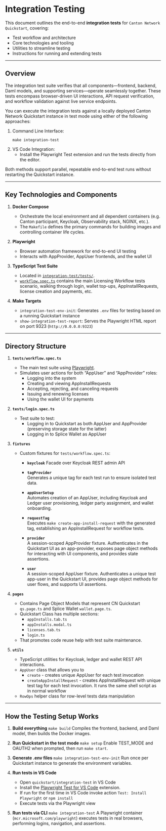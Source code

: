# Integration Testing

This document outlines the end-to-end **integration tests** for ``Canton Network Quickstart``, covering:

- Test workflow and architecture  
- Core technologies and tooling  
- Utilities to streamline testing  
- Instructions for running and extending tests  

---

## Overview

The integration test suite verifies that all components—frontend, backend, Daml models, and supporting services—operate seamlessly together. These tests encompass browser-driven UI interactions, API request verification, and workflow validation against live service endpoints.

You can execute the integration tests against a locally deployed Canton Network Quickstart instance in test mode using either of the following approaches:
1. Command Line Interface:  
   ```shell
   make integration-test
   ```
2. VS Code Integration:  
   - Install the Playwright Test extension and run the tests directly from the editor.

Both methods support parallel, repeatable end-to-end test runs without restarting the Quickstart instance.

---

## Key Technologies and Components

1. **Docker Compose**
   - Orchestrate the local environment and all dependent containers (e.g. Canton participant, Keycloak, Observability stack, NGINX, etc.).
   - The ``Makefile`` defines the primary commands for building images and controlling container life cycles.

2. **Playwright**  
   - Browser automation framework for end-to-end UI testing  
   - Interacts with AppProvider, AppUser frontends, and the wallet UI  

3. **TypeScript Test Suite**
   - Located in [``integration-test/tests/``](../../quickstart/integration-test/tests/).
   - [``workflow.spec.ts``](../../quickstart/integration-test/tests/workflow.spec.ts) contains the main Licensing Workflow tests scenario, walking through login, wallet top-ups, AppInstallRequests, license creation and payments, etc.

4. **Make Targets**  
   - `integration-test-env-init`: Generates `.env` files for testing based on a running Quickstart instance  
   - `show-integration-test-report`: Serves the Playwright HTML report on port 9323 (`http://0.0.0.0:9323`)  

---

## Directory Structure

1. **``tests/workflow.spec.ts``**
   - The main test suite using [Playwright](https://playwright.dev/).
   - Simulates user actions for both “AppUser” and “AppProvider” roles:
     - Logging into the system
     - Creating and viewing AppInstallRequests
     - Accepting, rejecting, and canceling requests
     - Issuing and renewing licenses
     - Using the wallet UI for payments

2. **``tests/login.spec.ts``**
   - Test suite to test:
      -  Logging in to Quickstart as both AppUser and AppProvider (preserving storage state for the latter)
      -  Logging in to Splice Wallet as AppUser

3. **``fixtures``**
   -  Custom fixtures for ``tests/workflow.spec.ts``:
      - **``keycloak``**
         Facade over Keycloak REST admin API
         
      - **``tagProvider``**  
         Generates a unique tag for each test run to ensure isolated test data.

      - **``appUserSetup``**  
         Automates creation of an AppUser, including Keycloak and Ledger user provisioning, ledger party assignment, and wallet onboarding.

      - **``requestTag``**  
         Executes ``make create-app-install-request`` with the generated tag, establishing an AppInstallRequest for workflow tests.

      - **``provider``**  
         A session-scoped AppProvider fixture. Authenticates in the Quickstart UI as an app-provider, exposes page object methods for interacting with UI components, and provides state assertions.

      - **``user``**  
         A session-scoped AppUser fixture. Authenticates a unique test app-user in the Quickstart UI, provides page object methods for user flows, and supports UI assertions.

4. **``pages``**
   - Contains Page Object Models that represent CN Quickstart ``qs.page.ts`` and Splice Wallet ``wallet.page.ts``.
   - Quickstart Class has multiple sections:
      - ``appInstalls.tab.ts``
      - ``appInstalls.modal.ts``
      - ``licenses.tab.ts``
      - ``login.ts``
   - That promotes code reuse help with test suite maintenance.

4. **``utils``**
   - TypeScript utilities for Keycloak, ledger and wallet REST API interactions.
   - ``AppUser`` class that allows you to 
      - ``create`` - creates unique AppUser for each test invocation
      - ``createAppInstallRequest`` - creates AppInstallRequest with unique test tag for each test invocation. It runs the same shell script as in normal workflow
   - ``RowOps`` helper class for row-level tests data manipulation

---

## How the Testing Setup Works


1. **Build everything**
   ``make build`` 
   Compiles the frontend, backend, and Daml model, then builds the Docker images.

2. **Run Quickstart in the test mode**
   ``make setup`` 
   Enable TEST_MODE and OAUTH2 when prompted, then run ``make start``.  

3. **Generate .env files**
   ``make integration-test-env-init``
   Run once per Quickstart instance to generate the environment variables. 

4. **Run tests in VS Code**
   - Open ``quickstart/integration-test`` in VS Code
   - Install the [Playwright Test for VS Code](https://marketplace.visualstudio.com/items?itemName=ms-playwright.playwright) extension.
   - If run for the first time in VS Code invoke action `Test: Install Playwright` or  ``npm install``
   - Execute tests via the Playwright view  

5. **Run tests via CLI**
   ``make integration-test``
   A Playwright container (`mcr.microsoft.com/playwright`) executes tests in real browsers, performing logins, navigation, and assertions.  
